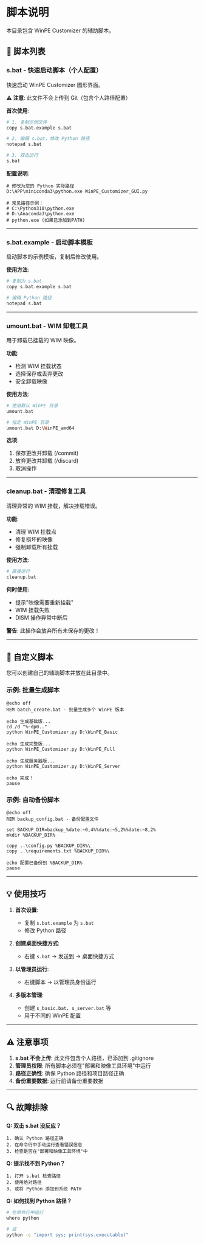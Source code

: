# 脚本说明

本目录包含 WinPE Customizer 的辅助脚本。

## 📜 脚本列表

### s.bat - 快速启动脚本（个人配置）
快速启动 WinPE Customizer 图形界面。

**⚠️ 注意**: 此文件不会上传到 Git（包含个人路径配置）

**首次使用**:
```bash
# 1. 复制示例文件
copy s.bat.example s.bat

# 2. 编辑 s.bat，修改 Python 路径
notepad s.bat

# 3. 双击运行
s.bat
```

**配置说明**:
```batch
# 修改为您的 Python 实际路径
D:\APP\miniconda3\python.exe WinPE_Customizer_GUI.py

# 常见路径示例：
# C:\Python310\python.exe
# D:\Anaconda3\python.exe
# python.exe (如果已添加到PATH)
```

---

### s.bat.example - 启动脚本模板
启动脚本的示例模板，复制后修改使用。

**使用方法**:
```bash
# 复制为 s.bat
copy s.bat.example s.bat

# 编辑 Python 路径
notepad s.bat
```

---

### umount.bat - WIM 卸载工具
用于卸载已挂载的 WIM 映像。

**功能**:
- 检测 WIM 挂载状态
- 选择保存或丢弃更改
- 安全卸载映像

**使用方法**:
```bash
# 使用默认 WinPE 目录
umount.bat

# 指定 WinPE 目录
umount.bat D:\WinPE_amd64
```

**选项**:
1. 保存更改并卸载 (/commit)
2. 放弃更改并卸载 (/discard)
3. 取消操作

---

### cleanup.bat - 清理修复工具
清理异常的 WIM 挂载，解决挂载错误。

**功能**:
- 清理 WIM 挂载点
- 修复损坏的映像
- 强制卸载所有挂载

**使用方法**:
```bash
# 直接运行
cleanup.bat
```

**何时使用**:
- 提示"映像需要重新挂载"
- WIM 挂载失败
- DISM 操作异常中断后

**警告**: 此操作会放弃所有未保存的更改！

---

## 🔧 自定义脚本

您可以创建自己的辅助脚本并放在此目录中。

### 示例: 批量生成脚本

```batch
@echo off
REM batch_create.bat - 批量生成多个 WinPE 版本

echo 生成基础版...
cd /d "%~dp0.."
python WinPE_Customizer.py D:\WinPE_Basic

echo 生成完整版...
python WinPE_Customizer.py D:\WinPE_Full

echo 生成服务器版...
python WinPE_Customizer.py D:\WinPE_Server

echo 完成！
pause
```

### 示例: 自动备份脚本

```batch
@echo off
REM backup_config.bat - 备份配置文件

set BACKUP_DIR=backup_%date:~0,4%%date:~5,2%%date:~8,2%
mkdir %BACKUP_DIR%

copy ..\config.py %BACKUP_DIR%\
copy ..\requirements.txt %BACKUP_DIR%\

echo 配置已备份到 %BACKUP_DIR%
pause
```

---

## 💡 使用技巧

1. **首次设置**: 
   - 复制 `s.bat.example` 为 `s.bat`
   - 修改 Python 路径

2. **创建桌面快捷方式**: 
   - 右键 `s.bat` → 发送到 → 桌面快捷方式

3. **以管理员运行**: 
   - 右键脚本 → 以管理员身份运行

4. **多版本管理**:
   - 创建 `s_basic.bat`、`s_server.bat` 等
   - 用于不同的 WinPE 配置

---

## ⚠️ 注意事项

1. **s.bat 不会上传**: 此文件包含个人路径，已添加到 .gitignore
2. **管理员权限**: 所有脚本必须在"部署和映像工具环境"中运行
3. **路径正确性**: 确保 Python 路径和项目路径正确
4. **备份重要数据**: 运行前请备份重要数据

---

## 🔍 故障排除

**Q: 双击 s.bat 没反应？**
```
1. 确认 Python 路径正确
2. 在命令行中手动运行查看错误信息
3. 检查是否在"部署和映像工具环境"中
```

**Q: 提示找不到 Python？**
```
1. 打开 s.bat 检查路径
2. 使用绝对路径
3. 或将 Python 添加到系统 PATH
```

**Q: 如何找到 Python 路径？**
```bash
# 在命令行中运行
where python

# 或
python -c "import sys; print(sys.executable)"
```
